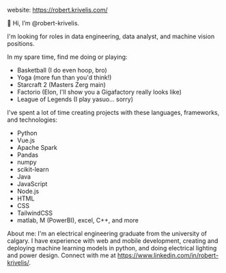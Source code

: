 website: https://robert.krivelis.com/

👋 Hi, I’m @robert-krivelis. 

I'm looking for roles in data engineering, data analyst, and machine vision positions.

In my spare time, find me doing or playing:
- Basketball (I do even hoop, bro) 
- Yoga (more fun than you'd think!)
- Starcraft 2 (Masters Zerg main)
- Factorio (Elon, I'll show you a Gigafactory really looks like)
- League of Legends (I play yasuo... sorry)


I've spent a lot of time creating projects with these languages, frameworks, and technologies:
- Python
- Vue.js
- Apache Spark
- Pandas
- numpy
- scikit-learn
- Java
- JavaScript
- Node.js
- HTML
- CSS
- TailwindCSS
- matlab, M (PowerBI), excel, C++, and more 


About me:
I'm an electrical engineering graduate from the university of calgary. I have experience with web and mobile development, creating and deploying machine learning models in python, and doing electrical lighting and power design. Connect with me at https://www.linkedin.com/in/robert-krivelis/.
